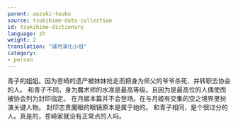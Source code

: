```yaml
---
parent: aozaki-touko
source: tsukihime-data-collection
id: tsukihime-dictionary
language: zh
weight: 2
translation: "譯月漢化小组"
category:
- person
---
```


青子的姐姐。因为苍崎的遗产被妹妹抢走而把身为师父的爷爷杀死、并转职去协会的人。
和青子不同，身为魔术师的水准是最高等级。且因为是最高位的人偶使而被协会列为封印指定。
在月姬本篇并不会登场。在与月姬有交集的空之境界里扮演关键人物。
封印志贵魔眼的眼镜原本是属于她的。
和青子相同，是个很过分的人。真是的，苍崎家就没有正常点的人吗。
